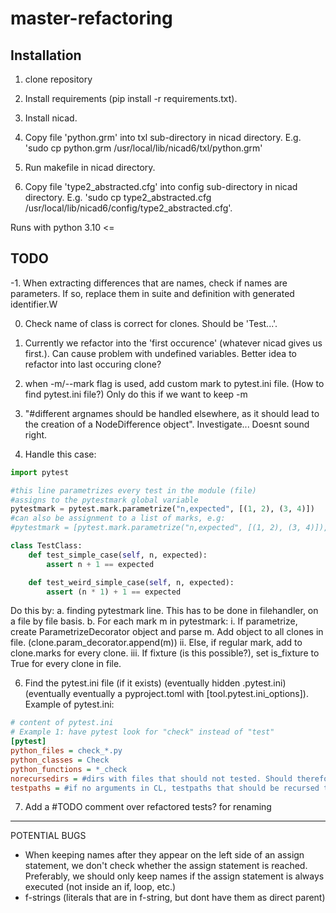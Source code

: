# master-refactoring


## Installation 

1. clone repository

2. Install requirements (pip install -r requirements.txt).

3. Install nicad.

4. Copy file 'python.grm' into txl sub-directory in nicad directory. E.g. 'sudo cp python.grm /usr/local/lib/nicad6/txl/python.grm'

5. Run makefile in nicad directory.

5. Copy file 'type2_abstracted.cfg' into config sub-directory in nicad directory. E.g. 'sudo cp type2_abstracted.cfg /usr/local/lib/nicad6/config/type2_abstracted.cfg'. 

Runs with python 3.10 <=


## TODO
-1. When extracting differences that are names, check if names are parameters. If so, replace them in suite and definition with generated identifier.W

0. Check name of class is correct for clones. Should be 'Test...'.

1. Currently we refactor into the 'first occurence' (whatever nicad gives us first.). Can cause problem with undefined variables. Better idea to refactor into last occuring clone?

2. when -m/--mark flag is used, add custom mark to pytest.ini file. (How to find pytest.ini file?) Only do this if we want to keep -m

3. "#different argnames should be handled elsewhere, as it should lead to the creation of a NodeDifference object". Investigate...
Doesnt sound right.

4. Handle this case:
```python
import pytest

#this line parametrizes every test in the module (file)
#assigns to the pytestmark global variable
pytestmark = pytest.mark.parametrize("n,expected", [(1, 2), (3, 4)])
#can also be assignment to a list of marks, e.g:
#pytestmark = [pytest.mark.parametrize("n,expected", [(1, 2), (3, 4)]), pytest.mark.example_mark]

class TestClass:
    def test_simple_case(self, n, expected):
        assert n + 1 == expected

    def test_weird_simple_case(self, n, expected):
        assert (n * 1) + 1 == expected
```
Do this by:
    a. finding pytestmark line. This has to be done in filehandler, on a file by file basis.
    b. For each mark m in pytestmark:
        i. If parametrize, create ParametrizeDecorator object and parse m. Add object to all clones in file. (clone.param_decorator.append(m))
        ii. Else, if regular mark, add to clone.marks for every clone.
        iii. If fixture (is this possible?), set is_fixture to True for every clone in file.

6. Find the pytest.ini file (if it exists) (eventually hidden .pytest.ini) (eventually eventually a pyproject.toml with [tool.pytest.ini_options]).
Example of pytest.ini:
```ini
# content of pytest.ini
# Example 1: have pytest look for "check" instead of "test"
[pytest]
python_files = check_*.py
python_classes = Check
python_functions = *_check
norecursedirs = #dirs with files that should not tested. Should therefore not be copied in copytree
testpaths = #if no arguments in CL, testpaths that should be recursed through to find tests. These need to be  
``` 
7. Add a #TODO comment over refactored tests? for renaming
-------------------------------------------------------------------------------------------


POTENTIAL BUGS

- When keeping names after they appear on the left side of an assign statement, we don't check whether the assign statement is reached. Preferably, we should only keep names if the assign statement is always executed (not inside an if, loop, etc.)
- f-strings (literals that are in f-string, but dont have them as direct parent)



